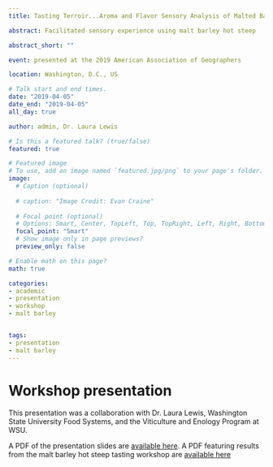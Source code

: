 ```yaml
---
title: Tasting Terroir...Aroma and Flavor Sensory Analysis of Malted Barley for Craft Brewing and Distilling in WA

abstract: Facilitated sensory experience using malt barley hot steep

abstract_short: ""

event: presented at the 2019 American Association of Geographers

location: Washington, D.C., US

# Talk start and end times.
date: "2019-04-05"
date_end: "2019-04-05"
all_day: true

author: admin, Dr. Laura Lewis

# Is this a featured talk? (true/false)
featured: true

# Featured image
# To use, add an image named `featured.jpg/png` to your page's folder. 
image:
  # Caption (optional)
  
  # caption: "Image Credit: Evan Craine"
  
  # Focal point (optional)
  # Options: Smart, Center, TopLeft, Top, TopRight, Left, Right, BottomLeft, Bottom, BottomRight
  focal_point: "Smart"
  # Show image only in page previews?
  preview_only: false

# Enable math on this page?
math: true

categories:
- academic
- presentation
- workshop
- malt barley


tags:
- presentation
- malt barley
---
```

# Workshop presentation

This presentation was a collaboration with Dr. Laura Lewis, Washington State University Food Systems, and the Viticulture and Enology Program at WSU. 

A PDF of the presentation slides are [available here](/presentations/2019_maltBarley_AAG_hotSteep/LL_Hot_Steep_AAG.pdf). A PDF featuring results from the malt barley hot steep tasting workshop are [available here](/presentations/2019_maltBarley_AAG_hotSteep/19AAG_TastingReport.pdf)

